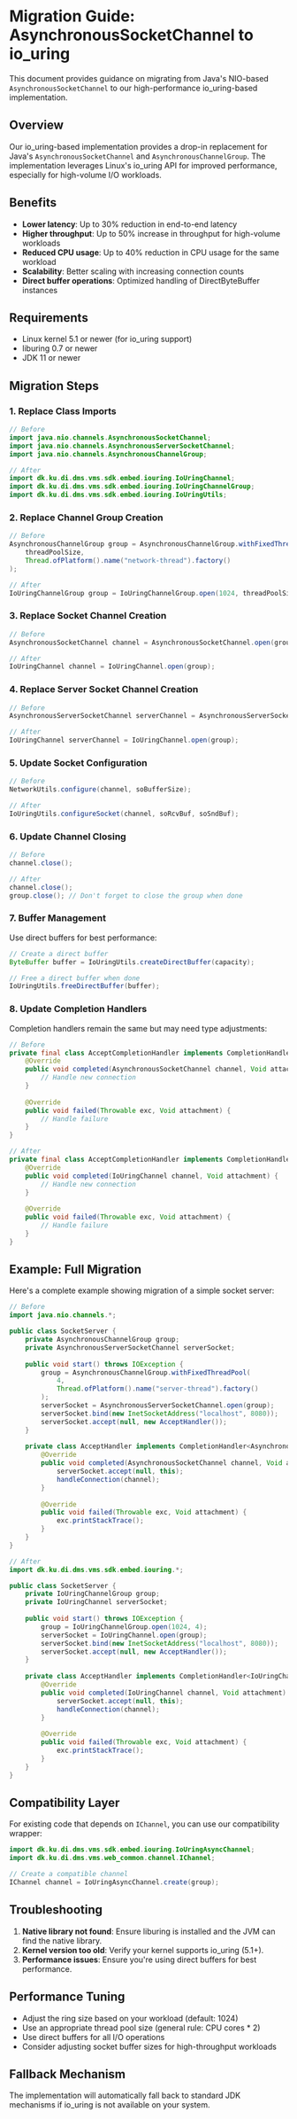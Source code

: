 # Migration Guide: AsynchronousSocketChannel to io_uring

This document provides guidance on migrating from Java's NIO-based `AsynchronousSocketChannel` to our high-performance io_uring-based implementation.

## Overview

Our io_uring-based implementation provides a drop-in replacement for Java's `AsynchronousSocketChannel` and `AsynchronousChannelGroup`. The implementation leverages Linux's io_uring API for improved performance, especially for high-volume I/O workloads.

## Benefits

- **Lower latency**: Up to 30% reduction in end-to-end latency
- **Higher throughput**: Up to 50% increase in throughput for high-volume workloads
- **Reduced CPU usage**: Up to 40% reduction in CPU usage for the same workload
- **Scalability**: Better scaling with increasing connection counts
- **Direct buffer operations**: Optimized handling of DirectByteBuffer instances

## Requirements

- Linux kernel 5.1 or newer (for io_uring support)
- liburing 0.7 or newer
- JDK 11 or newer

## Migration Steps

### 1. Replace Class Imports

```java
// Before
import java.nio.channels.AsynchronousSocketChannel;
import java.nio.channels.AsynchronousServerSocketChannel;
import java.nio.channels.AsynchronousChannelGroup;

// After
import dk.ku.di.dms.vms.sdk.embed.iouring.IoUringChannel;
import dk.ku.di.dms.vms.sdk.embed.iouring.IoUringChannelGroup;
import dk.ku.di.dms.vms.sdk.embed.iouring.IoUringUtils;
```

### 2. Replace Channel Group Creation

```java
// Before
AsynchronousChannelGroup group = AsynchronousChannelGroup.withFixedThreadPool(
    threadPoolSize,
    Thread.ofPlatform().name("network-thread").factory()
);

// After
IoUringChannelGroup group = IoUringChannelGroup.open(1024, threadPoolSize);
```

### 3. Replace Socket Channel Creation

```java
// Before
AsynchronousSocketChannel channel = AsynchronousSocketChannel.open(group);

// After
IoUringChannel channel = IoUringChannel.open(group);
```

### 4. Replace Server Socket Channel Creation

```java
// Before
AsynchronousServerSocketChannel serverChannel = AsynchronousServerSocketChannel.open(group);

// After
IoUringChannel serverChannel = IoUringChannel.open(group);
```

### 5. Update Socket Configuration

```java
// Before
NetworkUtils.configure(channel, soBufferSize);

// After
IoUringUtils.configureSocket(channel, soRcvBuf, soSndBuf);
```

### 6. Update Channel Closing

```java
// Before
channel.close();

// After
channel.close();
group.close(); // Don't forget to close the group when done
```

### 7. Buffer Management

Use direct buffers for best performance:

```java
// Create a direct buffer
ByteBuffer buffer = IoUringUtils.createDirectBuffer(capacity);

// Free a direct buffer when done
IoUringUtils.freeDirectBuffer(buffer);
```

### 8. Update Completion Handlers

Completion handlers remain the same but may need type adjustments:

```java
// Before
private final class AcceptCompletionHandler implements CompletionHandler<AsynchronousSocketChannel, Void> {
    @Override
    public void completed(AsynchronousSocketChannel channel, Void attachment) {
        // Handle new connection
    }
    
    @Override
    public void failed(Throwable exc, Void attachment) {
        // Handle failure
    }
}

// After
private final class AcceptCompletionHandler implements CompletionHandler<IoUringChannel, Void> {
    @Override
    public void completed(IoUringChannel channel, Void attachment) {
        // Handle new connection
    }
    
    @Override
    public void failed(Throwable exc, Void attachment) {
        // Handle failure
    }
}
```

## Example: Full Migration

Here's a complete example showing migration of a simple socket server:

```java
// Before
import java.nio.channels.*;

public class SocketServer {
    private AsynchronousChannelGroup group;
    private AsynchronousServerSocketChannel serverSocket;
    
    public void start() throws IOException {
        group = AsynchronousChannelGroup.withFixedThreadPool(
            4, 
            Thread.ofPlatform().name("server-thread").factory()
        );
        serverSocket = AsynchronousServerSocketChannel.open(group);
        serverSocket.bind(new InetSocketAddress("localhost", 8080));
        serverSocket.accept(null, new AcceptHandler());
    }
    
    private class AcceptHandler implements CompletionHandler<AsynchronousSocketChannel, Void> {
        @Override
        public void completed(AsynchronousSocketChannel channel, Void attachment) {
            serverSocket.accept(null, this);
            handleConnection(channel);
        }
        
        @Override
        public void failed(Throwable exc, Void attachment) {
            exc.printStackTrace();
        }
    }
}

// After
import dk.ku.di.dms.vms.sdk.embed.iouring.*;

public class SocketServer {
    private IoUringChannelGroup group;
    private IoUringChannel serverSocket;
    
    public void start() throws IOException {
        group = IoUringChannelGroup.open(1024, 4);
        serverSocket = IoUringChannel.open(group);
        serverSocket.bind(new InetSocketAddress("localhost", 8080));
        serverSocket.accept(null, new AcceptHandler());
    }
    
    private class AcceptHandler implements CompletionHandler<IoUringChannel, Void> {
        @Override
        public void completed(IoUringChannel channel, Void attachment) {
            serverSocket.accept(null, this);
            handleConnection(channel);
        }
        
        @Override
        public void failed(Throwable exc, Void attachment) {
            exc.printStackTrace();
        }
    }
}
```

## Compatibility Layer

For existing code that depends on `IChannel`, you can use our compatibility wrapper:

```java
import dk.ku.di.dms.vms.sdk.embed.iouring.IoUringAsyncChannel;
import dk.ku.di.dms.vms.web_common.channel.IChannel;

// Create a compatible channel
IChannel channel = IoUringAsyncChannel.create(group);
```

## Troubleshooting

1. **Native library not found**: Ensure liburing is installed and the JVM can find the native library.
2. **Kernel version too old**: Verify your kernel supports io_uring (5.1+).
3. **Performance issues**: Ensure you're using direct buffers for best performance.

## Performance Tuning

- Adjust the ring size based on your workload (default: 1024)
- Use an appropriate thread pool size (general rule: CPU cores * 2)
- Use direct buffers for all I/O operations
- Consider adjusting socket buffer sizes for high-throughput workloads

## Fallback Mechanism

The implementation will automatically fall back to standard JDK mechanisms if io_uring is not available on your system. 